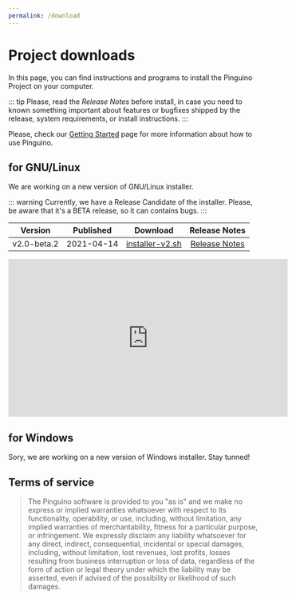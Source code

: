 ```yaml
---
permalink: /download
---
```


# Project downloads

In this page, you can find instructions and programs to install the Pinguino Project on your computer.

::: tip
Please, read the *Release Notes* before install, in case you need to known something important about features or bugfixes shipped by the release, system requirements, or install instructions.
:::

Please, check our [Getting Started](/getting-started/) page for more information about how to use Pinguino.

## for GNU/Linux

We are working on a new version of GNU/Linux installer.

::: warning
Currently, we have a Release Candidate of the installer. Please, be aware that it's a BETA release, so it can contains bugs.
:::

|   Version   |  Published | Download | Release Notes |
:------------:|:----------:|:--------:|:-------------:|
| v2.0-beta.2 | 2021-04-14 |[installer-v2.sh](https://github.com/PinguinoIDE/pinguino-installers/releases/download/v2.0-beta.2/installer-v2.sh)|[Release Notes](https://github.com/PinguinoIDE/pinguino-installers/releases/tag/v2.0-beta.2)|

<iframe width="560" height="315" src="https://www.youtube-nocookie.com/embed/T2PtVOzfbKU" title="YouTube video player" frameborder="0" allow="accelerometer; autoplay; clipboard-write; encrypted-media; gyroscope; picture-in-picture" allowfullscreen></iframe>

## for Windows

Sory, we are working on a new version of Windows installer. Stay tunned!

## Terms of service

> The Pinguino software is provided to you "as is" and we make no express or implied warranties
whatsoever with respect to its functionality, operability, or use, including, without limitation,
any implied warranties of merchantability, fitness for a particular purpose, or infringement.
We expressly disclaim any liability whatsoever for any direct, indirect, consequential,
incidental or special damages, including, without limitation, lost revenues, lost profits,
losses resulting from business interruption or loss of data, regardless of the form of action
or legal theory under which the liability may be asserted, even if advised of the possibility or
likelihood of such damages.
